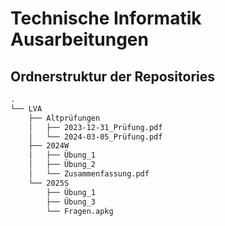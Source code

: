 # Technische Informatik Ausarbeitungen

## Ordnerstruktur der Repositories

```txt
.
└── LVA
    ├── Altprüfungen
    │   ├── 2023-12-31_Prüfung.pdf
    │   └── 2024-03-05_Prüfung.pdf
    ├── 2024W
    │   ├── Übung_1
    │   ├── Übung_2
    │   └── Zusammenfassung.pdf
    └── 2025S
        ├── Übung_1
        ├── Übung_3
        └── Fragen.apkg

```
